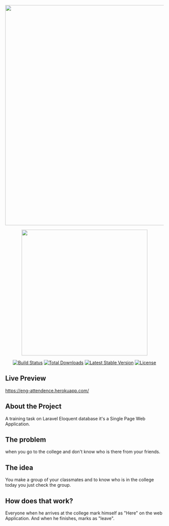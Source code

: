 <p align="center"><a href="https://github.com/MidoHassan/EngAttendence/" target="_blank"><img src="https://github.com/MidoHassan/EngAttendence/blob/master/WhatsApp%20Image%202022-03-09%20at%203.09.46%20PM.jpeg" width="700"></a></p>
<p align="center"><a href="https://laravel.com" target="_blank"><img src="https://raw.githubusercontent.com/laravel/art/master/logo-lockup/5%20SVG/2%20CMYK/1%20Full%20Color/laravel-logolockup-cmyk-red.svg" width="400"></a></p>

<p align="center">
<a href="https://travis-ci.org/laravel/framework"><img src="https://travis-ci.org/laravel/framework.svg" alt="Build Status"></a>
<a href="https://packagist.org/packages/laravel/framework"><img src="https://img.shields.io/packagist/dt/laravel/framework" alt="Total Downloads"></a>
<a href="https://packagist.org/packages/laravel/framework"><img src="https://img.shields.io/packagist/v/laravel/framework" alt="Latest Stable Version"></a>
<a href="https://packagist.org/packages/laravel/framework"><img src="https://img.shields.io/packagist/l/laravel/framework" alt="License"></a>
</p>

## Live Preview
https://eng-attendence.herokuapp.com/

## About the Project
A training task on Laravel Eloquent database it's a Single Page Web Application.

## The problem
when you go to the college and don't know who is there from your friends.

## The idea
You make a group of your classmates and to know who is in the college today you just check the group.

## How does that work?
Everyone when he arrives at the college mark himself as "Here" on the web Application.
And when he finishes, marks as "leave".


